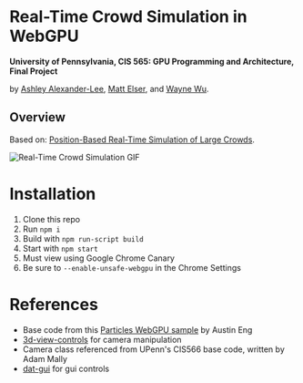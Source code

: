 # Real-Time Crowd Simulation in WebGPU

**University of Pennsylvania, CIS 565: GPU Programming and Architecture, Final Project**

by [Ashley Alexander-Lee](), [Matt Elser](), and [Wayne Wu](www.wuwayne.com).

## Overview
Based on: [Position-Based Real-Time Simulation of Large Crowds](https://tomerwei.github.io/pdfs/mig2017.pdf).

![Real-Time Crowd Simulation GIF](img/milestone1_progress.gif)

Installation
============
1. Clone this repo
2. Run `npm i`
3. Build with `npm run-script build`
4. Start with `npm start`
5. Must view using Google Chrome Canary
6. Be sure to `--enable-unsafe-webgpu` in the Chrome Settings

References
==========
- Base code from this [Particles WebGPU sample](https://github.com/austinEng/webgpu-samples) by Austin Eng
- [3d-view-controls](https://www.npmjs.com/package/3d-view-controls) for camera manipulation
- Camera class referenced from UPenn's CIS566 base code, written by Adam Mally
- [dat-gui](https://github.com/dataarts/dat.gui) for gui controls
